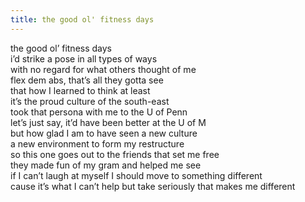 ```yaml
---
title: the good ol' fitness days
---
```


the good ol’ fitness days <br>
i’d strike a pose in all types of ways <br> 
with no regard for what others thought of me <br>
flex dem abs, that’s all they gotta see <br> 
that how I learned to think at least <br> 
it’s the proud culture of the south-east <br> 
took that persona with me to the U of Penn <br>
let’s just say, it’d have been better at the U of M <br>
but how glad I am to have seen a new culture <br> 
a new environment to form my restructure <br> 
so this one goes out to the friends that set me free <br>
they made fun of my gram and helped me see <br>
if I can’t laugh at myself I should move to something different <br> 
cause it’s what I can’t help but take seriously that makes me different <br> 

